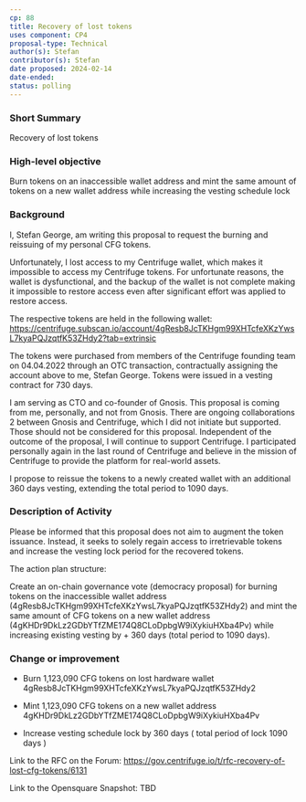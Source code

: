 ```yaml
---
cp: 88
title: Recovery of lost tokens
uses component: CP4
proposal-type: Technical
author(s): Stefan
contributor(s): Stefan 
date proposed: 2024-02-14
date-ended: 
status: polling
---
```


### Short Summary
Recovery of lost tokens

### High-level objective
Burn tokens on an inaccessible wallet address and mint the same amount of tokens on a new wallet address while increasing the vesting schedule lock

### Background
I, Stefan George, am writing this proposal to request the burning and reissuing of my personal CFG tokens.

Unfortunately, I lost access to my Centrifuge wallet, which makes it impossible to access my Centrifuge tokens. For unfortunate reasons, the wallet is dysfunctional, and the backup of the wallet is not complete making it impossible to restore access even after significant effort was applied to restore access.

The respective tokens are held in the following wallet: https://centrifuge.subscan.io/account/4gResb8JcTKHgm99XHTcfeXKzYwsL7kyaPQJzqtfK53ZHdy2?tab=extrinsic

The tokens were purchased from members of the Centrifuge founding team on 04.04.2022 through an OTC transaction, contractually assigning the account above to me, Stefan George. Tokens were issued in a vesting contract for 730 days.

I am serving as CTO and co-founder of Gnosis. This proposal is coming from me, personally, and not from Gnosis. There are ongoing collaborations 2 between Gnosis and Centrifuge, which I did not initiate but supported. Those should not be considered for this proposal. Independent of the outcome of the proposal, I will continue to support Centrifuge. I participated personally again in the last round of Centrifuge and believe in the mission of Centrifuge to provide the platform for real-world assets.

I propose to reissue the tokens to a newly created wallet with an additional 360 days vesting, extending the total period to 1090 days.

### Description of Activity
Please be informed that this proposal does not aim to augment the token issuance. Instead, it seeks to solely regain access to irretrievable tokens and increase the vesting lock period for the recovered tokens.

The action plan structure:

Create an on-chain governance vote (democracy proposal) for burning tokens on the inaccessible wallet address (4gResb8JcTKHgm99XHTcfeXKzYwsL7kyaPQJzqtfK53ZHdy2) and mint the same amount of CFG tokens on a new wallet address (4gKHDr9DkLz2GDbYTfZME174Q8CLoDpbgW9iXykiuHXba4Pv) while increasing existing vesting by + 360 days (total period to 1090 days).

### Change or improvement

- Burn 1,123,090 CFG tokens on lost hardware wallet 4gResb8JcTKHgm99XHTcfeXKzYwsL7kyaPQJzqtfK53ZHdy2

- Mint 1,123,090 CFG tokens on a new wallet address 4gKHDr9DkLz2GDbYTfZME174Q8CLoDpbgW9iXykiuHXba4Pv

- Increase vesting schedule lock by 360 days ( total period of lock 1090 days )


Link to the RFC on the Forum: https://gov.centrifuge.io/t/rfc-recovery-of-lost-cfg-tokens/6131

Link to the Opensquare Snapshot: TBD

